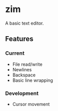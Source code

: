 zim
===

A basic text editor.

Features
--------

### Current
 * File read/write
 * Newlines
 * Backspace
 * Basic line wrapping

### Development
 * Cursor movement

